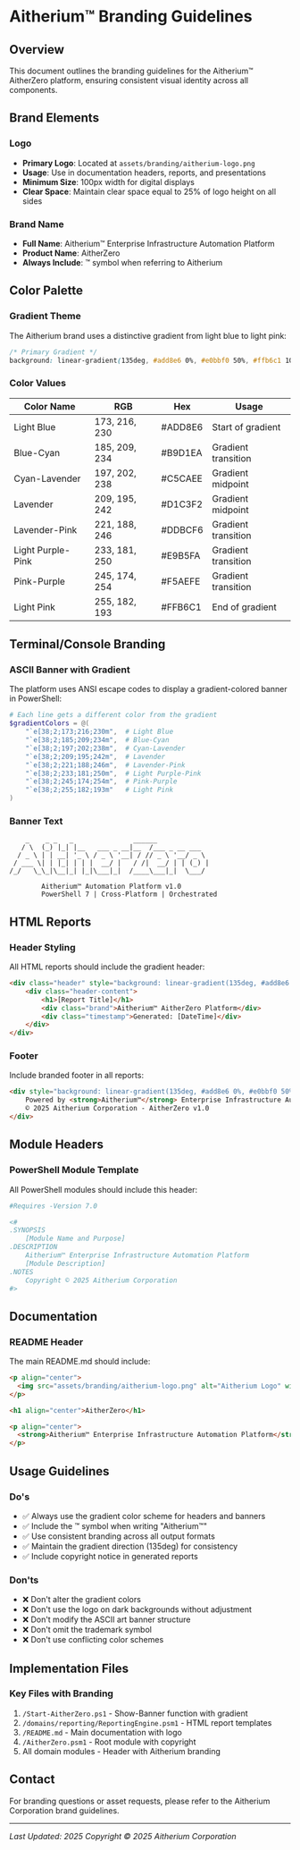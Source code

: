 # Aitherium™ Branding Guidelines

## Overview
This document outlines the branding guidelines for the Aitherium™ AitherZero platform, ensuring consistent visual identity across all components.

## Brand Elements

### Logo
- **Primary Logo**: Located at `assets/branding/aitherium-logo.png`
- **Usage**: Use in documentation headers, reports, and presentations
- **Minimum Size**: 100px width for digital displays
- **Clear Space**: Maintain clear space equal to 25% of logo height on all sides

### Brand Name
- **Full Name**: Aitherium™ Enterprise Infrastructure Automation Platform
- **Product Name**: AitherZero
- **Always Include**: ™ symbol when referring to Aitherium

## Color Palette

### Gradient Theme
The Aitherium brand uses a distinctive gradient from light blue to light pink:

```css
/* Primary Gradient */
background: linear-gradient(135deg, #add8e6 0%, #e0bbf0 50%, #ffb6c1 100%);
```

### Color Values
| Color Name | RGB | Hex | Usage |
|------------|-----|-----|-------|
| Light Blue | 173, 216, 230 | #ADD8E6 | Start of gradient |
| Blue-Cyan | 185, 209, 234 | #B9D1EA | Gradient transition |
| Cyan-Lavender | 197, 202, 238 | #C5CAEE | Gradient midpoint |
| Lavender | 209, 195, 242 | #D1C3F2 | Gradient midpoint |
| Lavender-Pink | 221, 188, 246 | #DDBCF6 | Gradient transition |
| Light Purple-Pink | 233, 181, 250 | #E9B5FA | Gradient transition |
| Pink-Purple | 245, 174, 254 | #F5AEFE | Gradient transition |
| Light Pink | 255, 182, 193 | #FFB6C1 | End of gradient |

## Terminal/Console Branding

### ASCII Banner with Gradient
The platform uses ANSI escape codes to display a gradient-colored banner in PowerShell:

```powershell
# Each line gets a different color from the gradient
$gradientColors = @(
    "`e[38;2;173;216;230m",  # Light Blue
    "`e[38;2;185;209;234m",  # Blue-Cyan
    "`e[38;2;197;202;238m",  # Cyan-Lavender
    "`e[38;2;209;195;242m",  # Lavender
    "`e[38;2;221;188;246m",  # Lavender-Pink
    "`e[38;2;233;181;250m",  # Light Purple-Pink
    "`e[38;2;245;174;254m",  # Pink-Purple
    "`e[38;2;255;182;193m"   # Light Pink
)
```

### Banner Text
```
    _    _ _   _               ______               
   / \  (_) |_| |__   ___ _ __|__  /___ _ __ ___   
  / _ \ | | __| '_ \ / _ \ '__| / // _ \ '__/ _ \  
 / ___ \| | |_| | | |  __/ |   / /|  __/ | | (_) | 
/_/   \_\_|\__|_| |_|\___|_|  /____\___|_|  \___/  
                                                    
        Aitherium™ Automation Platform v1.0
        PowerShell 7 | Cross-Platform | Orchestrated
```

## HTML Reports

### Header Styling
All HTML reports should include the gradient header:

```html
<div class="header" style="background: linear-gradient(135deg, #add8e6 0%, #e0bbf0 50%, #ffb6c1 100%);">
    <div class="header-content">
        <h1>[Report Title]</h1>
        <div class="brand">Aitherium™ AitherZero Platform</div>
        <div class="timestamp">Generated: [DateTime]</div>
    </div>
</div>
```

### Footer
Include branded footer in all reports:

```html
<div style="background: linear-gradient(135deg, #add8e6 0%, #e0bbf0 50%, #ffb6c1 100%);">
    Powered by <strong>Aitherium™</strong> Enterprise Infrastructure Automation Platform<br>
    © 2025 Aitherium Corporation - AitherZero v1.0
</div>
```

## Module Headers

### PowerShell Module Template
All PowerShell modules should include this header:

```powershell
#Requires -Version 7.0

<#
.SYNOPSIS
    [Module Name and Purpose]
.DESCRIPTION
    Aitherium™ Enterprise Infrastructure Automation Platform
    [Module Description]
.NOTES
    Copyright © 2025 Aitherium Corporation
#>
```

## Documentation

### README Header
The main README.md should include:

```markdown
<p align="center">
  <img src="assets/branding/aitherium-logo.png" alt="Aitherium Logo" width="200"/>
</p>

<h1 align="center">AitherZero</h1>

<p align="center">
  <strong>Aitherium™ Enterprise Infrastructure Automation Platform</strong>
</p>
```

## Usage Guidelines

### Do's
- ✅ Always use the gradient color scheme for headers and banners
- ✅ Include the ™ symbol when writing "Aitherium™"
- ✅ Use consistent branding across all output formats
- ✅ Maintain the gradient direction (135deg) for consistency
- ✅ Include copyright notice in generated reports

### Don'ts
- ❌ Don't alter the gradient colors
- ❌ Don't use the logo on dark backgrounds without adjustment
- ❌ Don't modify the ASCII art banner structure
- ❌ Don't omit the trademark symbol
- ❌ Don't use conflicting color schemes

## Implementation Files

### Key Files with Branding
1. `/Start-AitherZero.ps1` - Show-Banner function with gradient
2. `/domains/reporting/ReportingEngine.psm1` - HTML report templates
3. `/README.md` - Main documentation with logo
4. `/AitherZero.psm1` - Root module with copyright
5. All domain modules - Header with Aitherium branding

## Contact
For branding questions or asset requests, please refer to the Aitherium Corporation brand guidelines.

---
*Last Updated: 2025*
*Copyright © 2025 Aitherium Corporation*
